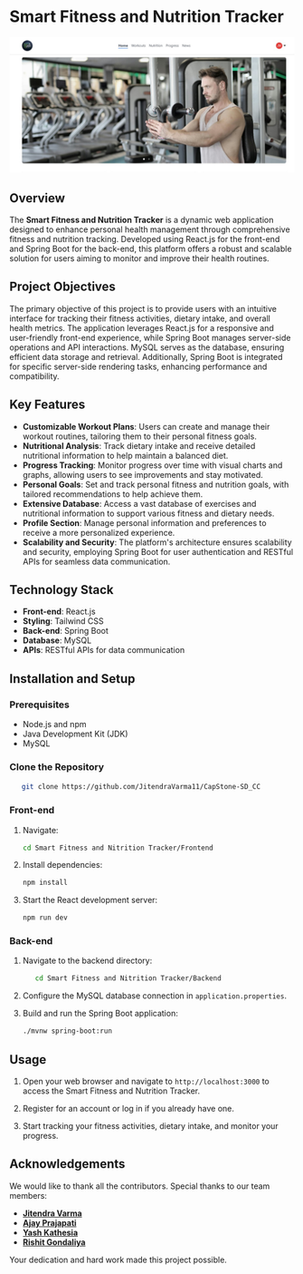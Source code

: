 # Smart Fitness and Nutrition Tracker

![Home Page](SFANT%20home%20page.jpg)

## Overview

The **Smart Fitness and Nutrition Tracker** is a dynamic web application designed to enhance personal health management through comprehensive fitness and nutrition tracking. Developed using React.js for the front-end and Spring Boot for the back-end, this platform offers a robust and scalable solution for users aiming to monitor and improve their health routines.

## Project Objectives

The primary objective of this project is to provide users with an intuitive interface for tracking their fitness activities, dietary intake, and overall health metrics. The application leverages React.js for a responsive and user-friendly front-end experience, while Spring Boot manages server-side operations and API interactions. MySQL serves as the database, ensuring efficient data storage and retrieval. Additionally, Spring Boot is integrated for specific server-side rendering tasks, enhancing performance and compatibility.

## Key Features

- **Customizable Workout Plans**: Users can create and manage their workout routines, tailoring them to their personal fitness goals.
- **Nutritional Analysis**: Track dietary intake and receive detailed nutritional information to help maintain a balanced diet.
- **Progress Tracking**: Monitor progress over time with visual charts and graphs, allowing users to see improvements and stay motivated.
- **Personal Goals**: Set and track personal fitness and nutrition goals, with tailored recommendations to help achieve them.
- **Extensive Database**: Access a vast database of exercises and nutritional information to support various fitness and dietary needs.
- **Profile Section**: Manage personal information and preferences to receive a more personalized experience.
- **Scalability and Security**: The platform's architecture ensures scalability and security, employing Spring Boot for user authentication and RESTful APIs for seamless data communication.

## Technology Stack

- **Front-end**: React.js
- **Styling**: Tailwind CSS
- **Back-end**: Spring Boot
- **Database**: MySQL
- **APIs**: RESTful APIs for data communication

## Installation and Setup

### Prerequisites

- Node.js and npm
- Java Development Kit (JDK)
- MySQL

### Clone the Repository
   ```bash
      git clone https://github.com/JitendraVarma11/CapStone-SD_CC
   ```
### Front-end

1. Navigate:
   ```bash
   cd Smart Fitness and Nitrition Tracker/Frontend
   ```

2. Install dependencies:
   ```bash
   npm install
   ```

3. Start the React development server:
   ```bash
   npm run dev
   ```

### Back-end

1. Navigate to the backend directory:
   ```bash
      cd Smart Fitness and Nitrition Tracker/Backend
   ```

2. Configure the MySQL database connection in `application.properties`.

3. Build and run the Spring Boot application:
   ```bash
   ./mvnw spring-boot:run
   ```

## Usage

1. Open your web browser and navigate to `http://localhost:3000` to access the Smart Fitness and Nutrition Tracker.

2. Register for an account or log in if you already have one.

3. Start tracking your fitness activities, dietary intake, and monitor your progress.


## Acknowledgements

We would like to thank all the contributors. Special thanks to our team members:

- [**Jitendra Varma**](https://github.com/JitendraVarma11)
- [**Ajay Prajapati**](https://github.com/Ajay-Prajapati-2025)
- [**Yash Kathesia**](https://github.com/yash-kathesia)
- [**Rishit Gondaliya**](https://github.com/rishitgondaliya)

Your dedication and hard work made this project possible.
